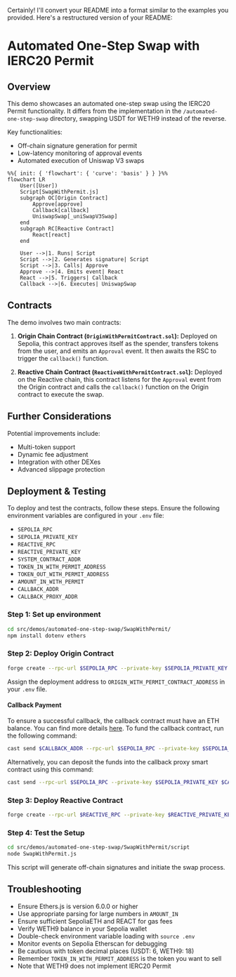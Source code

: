Certainly! I'll convert your README into a format similar to the examples you provided. Here's a restructured version of your README:

# Automated One-Step Swap with IERC20 Permit

## Overview

This demo showcases an automated one-step swap using the IERC20 Permit functionality. It differs from the implementation in the `/automated-one-step-swap` directory, swapping USDT for WETH9 instead of the reverse.

Key functionalities:
- Off-chain signature generation for permit
- Low-latency monitoring of approval events
- Automated execution of Uniswap V3 swaps

```mermaid
%%{ init: { 'flowchart': { 'curve': 'basis' } } }%%
flowchart LR
    User([User])
    Script[SwapWithPermit.js]
    subgraph OC[Origin Contract]
        Approve[approve]
        Callback[callback]
        UniswapSwap[_uniSwapV3Swap]
    end
    subgraph RC[Reactive Contract]
        React[react]
    end

    User -->|1. Runs| Script
    Script -->|2. Generates signature| Script
    Script -->|3. Calls| Approve
    Approve -->|4. Emits event| React
    React -->|5. Triggers| Callback
    Callback -->|6. Executes| UniswapSwap
```

## Contracts

The demo involves two main contracts:

1. **Origin Chain Contract (`OriginWithPermitContract.sol`):** Deployed on Sepolia, this contract approves itself as the spender, transfers tokens from the user, and emits an `Approval` event. It then awaits the RSC to trigger the `callback()` function.

2. **Reactive Chain Contract (`ReactiveWithPermitContract.sol`):** Deployed on the Reactive chain, this contract listens for the `Approval` event from the Origin contract and calls the `callback()` function on the Origin contract to execute the swap.

## Further Considerations

Potential improvements include:
- Multi-token support
- Dynamic fee adjustment
- Integration with other DEXes
- Advanced slippage protection

## Deployment & Testing

To deploy and test the contracts, follow these steps. Ensure the following environment variables are configured in your `.env` file:

* `SEPOLIA_RPC`
* `SEPOLIA_PRIVATE_KEY`
* `REACTIVE_RPC`
* `REACTIVE_PRIVATE_KEY`
* `SYSTEM_CONTRACT_ADDR`
* `TOKEN_IN_WITH_PERMIT_ADDRESS`
* `TOKEN_OUT_WITH_PERMIT_ADDRESS`
* `AMOUNT_IN_WITH_PERMIT`
* `CALLBACK_ADDR`
* `CALLBACK_PROXY_ADDR`

### Step 1: Set up environment

```bash
cd src/demos/automated-one-step-swap/SwapWithPermit/
npm install dotenv ethers
```

### Step 2: Deploy Origin Contract

```bash
forge create --rpc-url $SEPOLIA_RPC --private-key $SEPOLIA_PRIVATE_KEY src/demos/automated-one-step-swap/SwapWithPermit/src/PermitContract.sol:PermitContract --constructor-args 0x0000000000000000000000000000000000000000
```

Assign the deployment address to `ORIGIN_WITH_PERMIT_CONTRACT_ADDRESS` in your `.env` file.


#### Callback Payment

To ensure a successful callback, the callback contract must have an ETH balance. You can find more details [here](https://dev.reactive.network/system-contract#callback-payments). To fund the callback contract, run the following command:

```bash
cast send $CALLBACK_ADDR --rpc-url $SEPOLIA_RPC --private-key $SEPOLIA_PRIVATE_KEY --value 0.1ether
```

Alternatively, you can deposit the funds into the callback proxy smart contract using this command:

```bash
cast send --rpc-url $SEPOLIA_RPC --private-key $SEPOLIA_PRIVATE_KEY $CALLBACK_PROXY_ADDR "depositTo(address)" $CALLBACK_ADDR --value 0.1ether
```


### Step 3: Deploy Reactive Contract

```bash
forge create --rpc-url $REACTIVE_RPC --private-key $REACTIVE_PRIVATE_KEY src/automated-one-step-swap/SwapWithPermit/src/ReactiveWithPermitContract.sol:ReactiveWithPermitContract --constructor-args $SYSTEM_CONTRACT_ADDR $ORIGIN_WITH_PERMIT_CONTRACT_ADDRESS
```


### Step 4: Test the Setup

```bash
cd src/demos/automated-one-step-swap/SwapWithPermit/script
node SwapWithPermit.js
```

This script will generate off-chain signatures and initiate the swap process.

## Troubleshooting

- Ensure Ethers.js is version 6.0.0 or higher
- Use appropriate parsing for large numbers in `AMOUNT_IN`
- Ensure sufficient SepoliaETH and REACT for gas fees
- Verify WETH9 balance in your Sepolia wallet
- Double-check environment variable loading with `source .env`
- Monitor events on Sepolia Etherscan for debugging
- Be cautious with token decimal places (USDT: 6, WETH9: 18)
- Remember `TOKEN_IN_WITH_PERMIT_ADDRESS` is the token you want to sell
- Note that WETH9 does not implement IERC20 Permit
